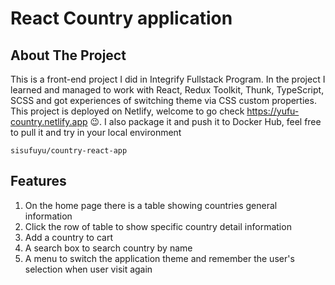 # React Country application

## About The Project
This is a front-end project I did in Integrify Fullstack Program. In the project I learned and managed to work with React, Redux Toolkit, Thunk, TypeScript, SCSS and got experiences of switching theme via CSS custom properties. This project is deployed on Netlify, welcome to go check https://yufu-country.netlify.app 😉. I also package it and push it to Docker Hub, feel free to pull it and try in your local environment 
```
sisufuyu/country-react-app
```

## Features
1. On the home page there is a table showing countries general information
2. Click the row of table to show specific country detail information
3. Add a country to cart
4. A search box to search country by name
5. A menu to switch the application theme and remember the user's selection when user visit again

